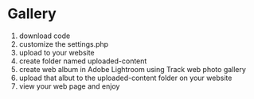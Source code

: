 # Gallery
1) download code
2) customize the settings.php
3) upload to your website
4) create folder named uploaded-content
5) create web album in Adobe Lightroom using Track web photo gallery
6) upload that albut to the uploaded-content folder on your website
7) view your web page and enjoy